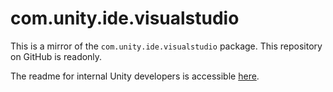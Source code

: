 # com.unity.ide.visualstudio

This is a mirror of the `com.unity.ide.visualstudio` package. This repository on GitHub is readonly.

The readme for internal Unity developers is accessible [here](Internal/README.md).